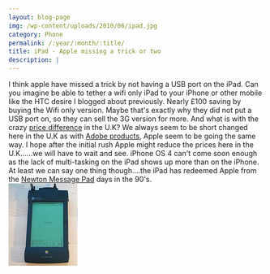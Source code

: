 ```yaml
---
layout: blog-page
img: /wp-content/uploads/2010/06/ipad.jpg
category: Phone
permalink: /:year/:month/:title/
title: iPad - Apple missing a trick or two
description: |
---
```


I think apple have missed a trick by not having a USB port on the iPad. Can you imagine be able to tether a wifi only iPad to your iPhone or other mobile like the HTC desire I blogged about previously. Nearly £100 saving by buying the Wifi only version. Maybe that's exactly why they did not put a USB port on, so they can sell the 3G version for more. And what is with the crazy [price difference](http://www.telegraph.co.uk/technology/apple/7692004/iPad-to-cost-UK-buyers-up-to-80-more.html) in the U.K? We always seem to be short changed here in the U.K as with [Adobe products](http://www.pcpro.co.uk/blogs/2008/06/23/standing-up-to-uk-rip-off-prices/), Apple seem to be going the same way. I hope after the initial rush Apple might reduce the prices here in the U.K......we will have to wait and see. iPhone OS 4 can't come soon enough as the lack of multi-tasking on the iPad shows up more than on the iPhone. At least we can say one thing though....the iPad has redeemed Apple from the [Newton Message Pad](http://en.wikipedia.org/wiki/Newton_\(platform\)) days in the 90's. <br>![](/wp-content/uploads/2010/06/Newton.jpg)